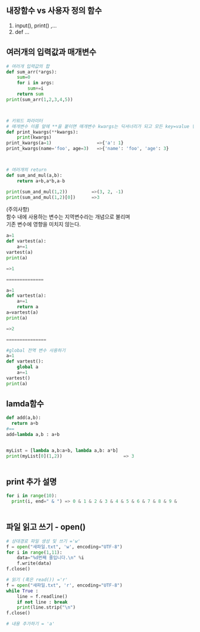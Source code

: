 ## 내장함수 vs 사용자 정의 함수
1. input(), print() ,...
2. def ...

## 여러개의 입력값과 매개변수

```python
# 여러개 입력값의 합
def sum_arr(*args):
    sum=0
    for i in args:
        sum+=i
    return sum
print(sum_arr(1,2,3,4,5))



# 키워드 파라미터
# 매개변수 이름 앞에 **을 붙이면 매개변수 kwargs는 딕셔너리가 되고 모든 key=value 형태의 결괏값이 그 딕셔너리에 저장된다.
def print_kwargs(**kwargs):
    print(kwargs)
print_kwargs(a=1)                 =>{'a': 1}
print_kwargs(name='foo', age=3)   =>{'name': 'foo', 'age': 3}



# 여러개의 return
def sum_and_mul(a,b):
    return a+b,a*b,a-b

print(sum_and_mul(1,2))         =>(3, 2, -1)
print(sum_and_mul(1,2)[0])      =>3

```

(주의사항)  
함수 내에 사용하는 변수는 지역변수라는 개념으로 불리며  
기존 변수에 영향을 미치지 않는다.  
```python
a=1
def vartest(a):
    a+=1
vartest(a)
print(a)

=>1

==============

a=1
def vartest(a):
    a+=1
    return a
a=vartest(a)
print(a)

=>2

===============

#global 전역 변수 사용하기 
a=1
def vartest():
    global a
    a+=1
vartest()
print(a)
```

## lamda함수

```python
def add(a,b):
  return a+b
#==
add=lambda a,b : a+b


myList = [lambda a,b:a+b, lambda a,b: a*b]
print(myList[0](1,2))                       => 3
  
```

## print 추가 설명
```python
for i in range(10):
  print(i, end=" & ") => 0 & 1 & 2 & 3 & 4 & 5 & 6 & 7 & 8 & 9 &
  
```

## 파일 읽고 쓰기 - open()
```python
# 상대경로 파일 생성 및 쓰기 ='w'
f = open("새파일.txt", 'w', encoding="UTF-8")
for i in range(1,11):
    data="%d번째 줄입니다.\n" %i
    f.write(data)
f.close()

# 읽기 (혹은 read()) ='r'
f = open("새파일.txt", 'r', encoding="UTF-8")
while True :
    line = f.readline()
    if not line : break
    print(line.strip("\n")
f.close()

# 내용 추가하기 = 'a'

```



